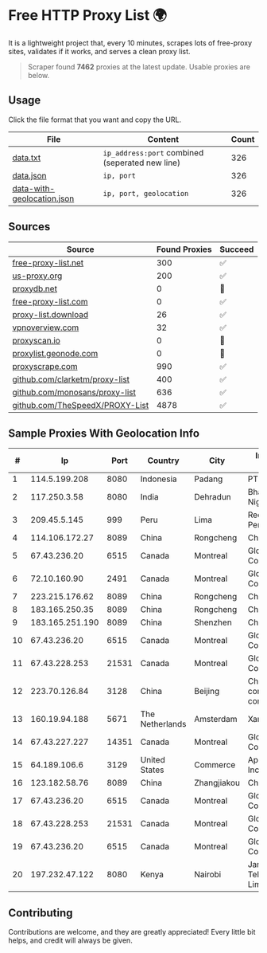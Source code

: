 
# Free HTTP Proxy List 🌍

It is a lightweight project that, every 10 minutes, scrapes lots of free-proxy sites, validates if it works, and serves a clean proxy list.


> Scraper found **7462** proxies at the latest update. Usable proxies are below.

## Usage

Click the file format that you want and copy the URL.


|File|Content|Count|
|----|-------|-----|
|[data.txt](https://raw.githubusercontent.com/themiralay/Proxy-List-World/master/data.txt)|`ip_address:port` combined (seperated new line)|326|
|[data.json](https://raw.githubusercontent.com/themiralay/Proxy-List-World/master/data.json)|`ip, port`|326|
|[data-with-geolocation.json](https://raw.githubusercontent.com/themiralay/Proxy-List-World/master/data-with-geolocation.json)|`ip, port, geolocation`|326|

## Sources

|Source|Found Proxies|Succeed|
|------|-------------|-------|
|[free-proxy-list.net](https://free-proxy-list.net)|300|✅|
|[us-proxy.org](https://www.us-proxy.org)|200|✅|
|[proxydb.net](http://proxydb.net)|0|🚫|
|[free-proxy-list.com](https://free-proxy-list.com/?page=&port=&type%5B%5D=http&type%5B%5D=https&up_time=0&search=Search)|0|✅|
|[proxy-list.download](https://www.proxy-list.download/HTTP)|26|✅|
|[vpnoverview.com](https://vpnoverview.com/privacy/anonymous-browsing/free-proxy-servers)|32|✅|
|[proxyscan.io](https://www.proxyscan.io)|0|🚫|
|[proxylist.geonode.com](https://proxylist.geonode.com/api/proxy-list?limit=300&page=1&sort_by=lastChecked&sort_type=desc&protocols=http,https)|0|🚫|
|[proxyscrape.com](https://api.proxyscrape.com/v2/?request=displayproxies&protocol=http&timeout=10000&country=all&ssl=all&anonymity=all)|990|✅|
|[github.com/clarketm/proxy-list](https://raw.githubusercontent.com/clarketm/proxy-list/master/proxy-list-raw.txt)|400|✅|
|[github.com/monosans/proxy-list](https://raw.githubusercontent.com/monosans/proxy-list/main/proxies/http.txt)|636|✅|
|[github.com/TheSpeedX/PROXY-List](https://raw.githubusercontent.com/TheSpeedX/PROXY-List/master/http.txt)|4878|✅|


## Sample Proxies With Geolocation Info

|#|Ip|Port|Country|City|Internet Service Provider|
|-|--|----|-------|----|-------------------------|
|1|114.5.199.208|8080|Indonesia|Padang|PT. INDOSAT Tbk|
|2|117.250.3.58|8080|India|Dehradun|Bharat Sanchar Nigam Ltd|
|3|209.45.5.145|999|Peru|Lima|Red Cientifica Peruana|
|4|114.106.172.27|8089|China|Rongcheng|Chinanet|
|5|67.43.236.20|6515|Canada|Montreal|GloboTech Communications|
|6|72.10.160.90|2491|Canada|Montreal|GloboTech Communications|
|7|223.215.176.62|8089|China|Rongcheng|Chinanet|
|8|183.165.250.35|8089|China|Rongcheng|Chinanet|
|9|183.165.251.190|8089|China|Shenzhen|Chinanet|
|10|67.43.236.20|6515|Canada|Montreal|GloboTech Communications|
|11|67.43.228.253|21531|Canada|Montreal|GloboTech Communications|
|12|223.70.126.84|3128|China|Beijing|China Mobile communications corporation|
|13|160.19.94.188|5671|The Netherlands|Amsterdam|Xantho UAB|
|14|67.43.227.227|14351|Canada|Montreal|GloboTech Communications|
|15|64.189.106.6|3129|United States|Commerce|Apogee Telecom Inc.|
|16|123.182.58.76|8089|China|Zhangjiakou|China Telecom|
|17|67.43.236.20|6515|Canada|Montreal|GloboTech Communications|
|18|67.43.228.253|21531|Canada|Montreal|GloboTech Communications|
|19|67.43.236.20|6515|Canada|Montreal|GloboTech Communications|
|20|197.232.47.122|8080|Kenya|Nairobi|Jamii Telecommunications Limited|



## Contributing

Contributions are welcome, and they are greatly appreciated! Every
little bit helps, and credit will always be given.

